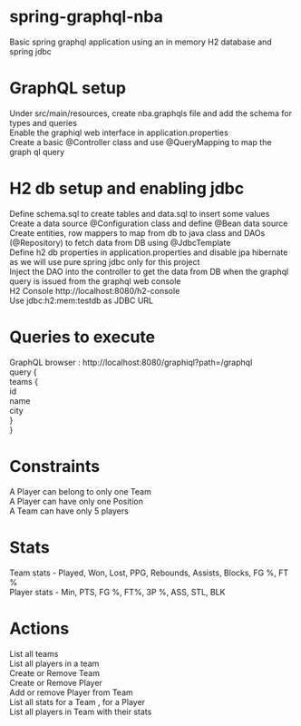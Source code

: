 # spring-graphql-nba
Basic spring graphql application using an in memory H2 database and spring jdbc

# GraphQL setup
Under src/main/resources, create nba.graphqls file and add the schema for types and queries <br> 
Enable the graphiql web interface in application.properties<br>
Create a basic @Controller class and use @QueryMapping to map the graph ql query<br>

# H2 db setup and enabling jdbc
Define schema.sql to create tables and data.sql to insert some values<br>
Create a data source @Configuration class and define @Bean data source<br>
Create entities, row mappers to map from db to java class and DAOs (@Repository) to fetch data from DB using @JdbcTemplate<br>
Define h2 db properties in application.properties and disable jpa hibernate as we will use pure spring jdbc only for this project<br>
Inject the DAO into the controller to get the data from DB when the graphql query is issued from the graphql web console<br>
H2 Console http://localhost:8080/h2-console <br>
Use jdbc:h2:mem:testdb as JDBC URL


# Queries to execute
GraphQL browser : http://localhost:8080/graphiql?path=/graphql <br>
query {<br>
teams {<br>
    id<br>
    name<br>
    city<br>
  }<br>
}<br>

# Constraints
A Player can belong to only one Team<br>
A Player can have only one Position<br>
A Team can have only 5 players<br>

# Stats
Team stats - Played, Won, Lost, PPG, Rebounds, Assists, Blocks, FG %, FT % <br>
Player stats - Min, PTS, FG %, FT%, 3P %, ASS, STL, BLK <br>

# Actions
List all teams <br>
List all players in a team <br>
Create or Remove Team <br>
Create or Remove Player <br>
Add or remove Player from Team <br>
List all stats for a Team , for a Player <br>
List all players in Team with their stats <br>



  
